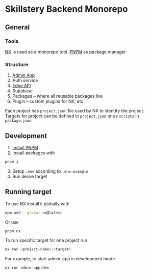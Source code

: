 # Skillstery Backend Monorepo

## General
### Tools
[NX](https://nx.dev/) is used as a monorepo tool.
[PNPM](https://pnpm.io/) as package manager

### Structure
1. [Admin App](./admin-app/README.md)
2. Auth service
3. [Edge API](./edge-api/README.md)
4. Supabase
5. Packages – where all reusable packages live
6. Plugin – custom plugins for NX, etc.

Each project has `project.json` file used by NX to identify the project. Targets for project can be defined in `project.json` or as `scripts` in `package.json`


## Development
1. [Install PNPM](https://pnpm.io/installation)
2. Install packages with
```bash
pnpm i
```
3. Setup `.env` according to `.env.example`
4. Run desire target

## Running target
To use NX install it globally with
```bash
npm add --global nx@latest
```
Or use
```bash
pnpm nx
```
To run specific target for one project run 
```bash
nx run <project-name>:<target>
```

For example, to start admin-app in development mode
```bash
nx run admin-app:dev
```
